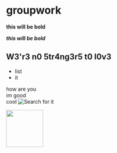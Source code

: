 # groupwork 


**this will be bold**




**_this will be bold_**

## W3'r3 n0 5tr4ng3r5 t0 l0v3


* list
* it



how are you  
im good  
cool
![Search for it](https://i.ytimg.com/vi/OEGm7LXAN_c/maxresdefault.jpg)

<img align="left" width="100" height="100" src="https://i.ytimg.com/vi/OEGm7LXAN_c/maxresdefault.jpg">
